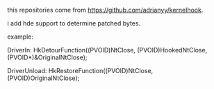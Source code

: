 this repositories come from https://github.com/adrianyy/kernelhook.

i add hde support to determine patched bytes.

example:

DriverIn:
HkDetourFunction((PVOID)NtClose, (PVOID)HookedNtClose,(PVOID*)&OriginalNtClose);

DriverUnload:
HkRestoreFunction((PVOID)NtClose, (PVOID)OriginalNtClose);


